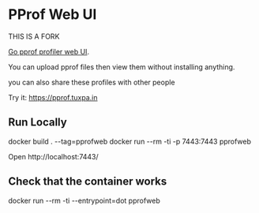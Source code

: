 # PProf Web UI

THIS IS A FORK

[Go pprof profiler web UI](https://github.com/google/pprof).

You can upload pprof files then view them without installing anything.


you can also share these profiles with other people


Try it: https://pprof.tuxpa.in


## Run Locally

docker build . --tag=pprofweb
docker run --rm -ti -p 7443:7443 pprofweb

Open http://localhost:7443/


## Check that the container works

docker run --rm -ti --entrypoint=dot pprofweb
